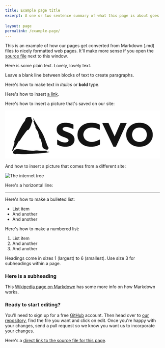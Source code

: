 ```yaml
---
title: Example page title
excerpt: A one or two sentence summary of what this page is about goes here. This one is about how pages on the site work.

layout: page
permalink: /example-page/
---
```


This is an example of how our pages get converted from Markdown (.md) files to nicely formatted web pages. It'll make more sense if you open the [source file](https://github.com/digiscot/digiscot.github.io/blob/master/pages/example-page.md) next to this window.

Here is some plain text. Lovely, lovely text.

Leave a blank line between blocks of text to create paragraphs.

Here's how to make text in *italics* or **bold** type.

Here's how to insert [a link](http://www.scvo.org.uk).

Here's how to insert a picture that's saved on our site:

![SCVO Logo](/images/scvo.png)

And how to insert a picture that comes from a different site:

![The internet tree](http://www.scvo.org.uk/wp-content/uploads/2013/12/news-digital-participation-main-banner-940x292px.png)

Here's a horizontal line:

---

Here's how to make a bulleted list:

- List item
- And another
- And another

Here's how to make a numbered list:

1. List item
2. And another
3. And another

Headings come in sizes 1 (largest) to 6 (smallest). Use size 3 for subheadings within a page.

### Here is a subheading

This [Wikipedia page on Markdown](http://en.wikipedia.org/wiki/Markdown) has some more info on how Markdown works.

### Ready to start editing?

You'll need to sign up for a free [GitHub](http://github.com) account. Then head over to [our repository](https://github.com/digiscot/digiscot.github.io/), find the file you want and click on edit. Once you're happy with your changes, send a pull request so we know you want us to incorporate your changes.

Here's a [direct link to the source file for this page](https://github.com/digiscot/digiscot.github.io/blob/master/pages/example-page.md).
